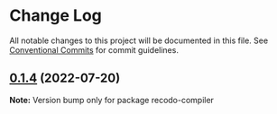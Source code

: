 # Change Log

All notable changes to this project will be documented in this file.
See [Conventional Commits](https://conventionalcommits.org) for commit guidelines.

## [0.1.4](https://github.com/ZxBing0066/recodo/compare/recodo-compiler@0.1.3...recodo-compiler@0.1.4) (2022-07-20)

**Note:** Version bump only for package recodo-compiler

